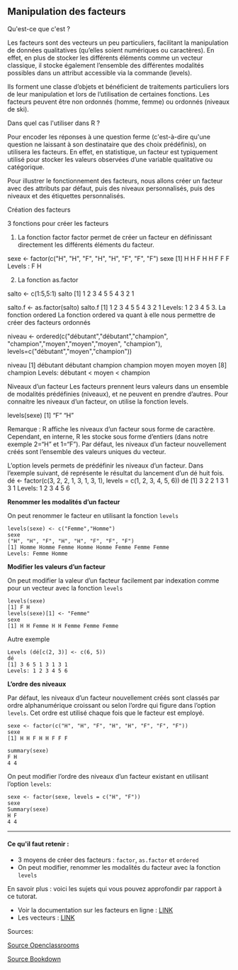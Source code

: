 ## Manipulation des facteurs

Qu'est-ce que c'est ?
 
Les facteurs sont des vecteurs un peu particuliers, facilitant la manipulation de données qualitatives (qu’elles soient numériques ou caractères).
En effet, en plus de stocker les différents éléments comme un vecteur classique, il stocke également l’ensemble des différentes modalités possibles dans un attribut accessible via la commande  (levels).

Ils forment une classe d’objets et bénéficient de traitements particuliers lors de leur manipulation et lors de l’utilisation de certaines fonctions. Les facteurs peuvent être non ordonnés (homme, femme) ou ordonnés (niveaux de ski).

Dans quel cas l'utiliser dans R ?
 
Pour encoder les réponses à une question ferme (c'est-à-dire qu'une question ne laissant à son destinataire que des choix prédéfinis), on utilisera les facteurs. En effet, en statistique, un facteur est typiquement utilisé pour stocker les valeurs observées d’une variable qualitative ou catégorique.
 
Pour illustrer le fonctionnement des facteurs, nous allons créer un facteur avec des attributs par défaut, puis des niveaux personnalisés, puis des niveaux et des étiquettes personnalisés.

Création des facteurs

3 fonctions pour créer les facteurs
 
1.	La fonction factor
factor permet de créer un facteur en définissant directement les différents éléments du facteur.
 
sexe <- factor(c("H", "H", "F", "H", "H", "F", "F", "F") 
sexe
[1] H H F H H F F F
Levels : F H

2.	La fonction as.factor

salto <- c(1:5,5:1)
salto
[1] 1 2 3 4 5 5 4 3 2 1

salto.f <- as.factor(salto)
salto.f
[1] 1 2 3 4 5 5 4 3 2 1
Levels: 1 2 3 4 5
3.	La fonction ordered
La fonction  ordered  va quant à elle nous permettre de créer des facteurs ordonnés

niveau <- ordered(c("débutant","débutant","champion",
                    "champion","moyen","moyen","moyen",
                    "champion"),
levels=c("débutant","moyen","champion"))

niveau
[1] débutant débutant champion champion moyen moyen moyen
[8] champion
Levels: débutant < moyen < champion 

Niveaux d’un facteur
Les facteurs prennent leurs valeurs dans un ensemble de modalités prédéfinies (niveaux), et ne peuvent en prendre d’autres.
Pour connaitre les niveaux d’un facteur, on utilise la fonction levels.

levels(sexe)
[1] “F” “H”

Remarque : R affiche les niveaux d’un facteur sous forme de caractère. Cependant, en interne, R les stocke sous forme d’entiers (dans notre exemple 2=“H” et 1=“F”).
Par défaut, les niveaux d’un facteur nouvellement créés sont l’ensemble des valeurs uniques du vecteur.

L’option levels permets de prédéfinir les niveaux d’un facteur. Dans l’exemple suivant, dé représente le résultat du lancement d’un dé huit fois.
dé <- factor(c(3, 2, 2, 1, 3, 1, 3, 1), levels = c(1, 2, 3, 4, 5, 6))
dé
[1] 3 2 2 1 3 1 3 1
Levels: 1 2 3 4 5 6


**Renommer les modalités d’un facteur**

On peut renommer le facteur en utilisant la fonction ```levels```

```
levels(sexe) <- c("Femme","Homme")
sexe
("H", "H", "F", "H", "H", "F", "F", "F")
[1] Homme Homme Femme Homme Homme Femme Femme Femme
Levels: Femme Homme
````

**Modifier les valeurs d’un facteur**

On peut modifier la valeur d’un facteur facilement par indexation comme pour un vecteur avec la fonction ```levels```

```
levels(sexe) 
[1] F H
levels(sexe)[1] <- "Femme"
sexe
[1] H H Femme H H Femme Femme Femme
```

Autre exemple
```
Levels (dé[c(2, 3)] <- c(6, 5))
dé	
[1] 3 6 5 1 3 1 3 1
Levels: 1 2 3 4 5 6
```

**L’ordre des niveaux**

Par défaut, les niveaux d’un facteur nouvellement créés sont classés par ordre alphanumérique croissant ou selon l’ordre qui figure dans l’option ```levels```. Cet ordre est utilisé chaque fois que le facteur est employé.

```
sexe <- factor(c("H", "H", "F", "H", "H", "F", "F", "F"))
sexe
[1] H H F H H F F F
```

```
summary(sexe)
F H
4 4
```

On peut modifier l’ordre des niveaux d’un facteur existant en utilisant l’option ```levels```:

```
sexe <- factor(sexe, levels = c("H", "F"))
sexe
Summary(sexe)
H F
4 4
```

----------------------------------------------------------------------
#### **Ce qu'il faut retenir** :
- 3 moyens de créer des facteurs : ```factor```, ```as.factor``` et ```ordered```
- On peut modifier, renommer les modalités du facteur avec la fonction ```levels```
 
 
 
En savoir plus : voici les sujets qui vous pouvez approfondir par rapport à ce tutorat.
- Voir la documentation sur les facteurs en ligne : [LINK](https://sodocumentation.net/fr/r/topic/1104/facteurs)
- Les vecteurs : [LINK](https://sodocumentation.net/fr/r/topic/1088/creation-de-vecteurs)
 
Sources:

[Source Openclassrooms](https://openclassrooms.com/fr/courses/4525256-initiez-vous-au-langage-r-pour-analyser-vos-donnees/6250873-utilisez-les-facteurs)

[Source Bookdown](https://bookdown.org/ael/rexplor/chap3-2.html)

